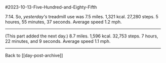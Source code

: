 #2023-10-13-Five-Hundred-and-Eighty-Fifth

7:14.  So, *yesterday's* treadmill use was 7.5 miles.  1,321 kcal.  27,280 steps.  5 houres, 55 minutes, 37 seconds.  Average speed 1.2 mph.

---
(This part added the next day.)  8.7 miles.  1,596 kcal.  32,753 steps.  7 hours, 22 minutes, and 9 seconds.  Average speed 1.1 mph.

---
Back to [[day-post-archive]]